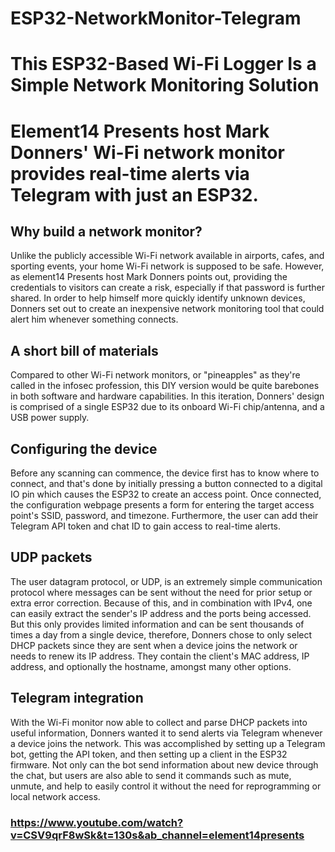 # ESP32-NetworkMonitor-Telegram

# This ESP32-Based Wi-Fi Logger Is a Simple Network Monitoring Solution

# Element14 Presents host Mark Donners' Wi-Fi network monitor provides real-time alerts via Telegram with just an ESP32.

## Why build a network monitor?
Unlike the publicly accessible Wi-Fi network available in airports, cafes, and sporting events, your home Wi-Fi network is supposed to be safe. 
However, as element14 Presents host Mark Donners points out, providing the credentials to visitors can create a risk, 
especially if that password is further shared. In order to help himself more quickly identify unknown devices,
Donners set out to create an inexpensive network monitoring tool that could alert him whenever something connects.

## A short bill of materials
Compared to other Wi-Fi network monitors, or "pineapples" as they're called in the infosec profession, 
this DIY version would be quite barebones in both software and hardware capabilities.
In this iteration, Donners' design is comprised of a single ESP32 due to its onboard Wi-Fi chip/antenna, and a USB power supply.

## Configuring the device
Before any scanning can commence, the device first has to know where to connect, 
and that's done by initially pressing a button connected to a digital IO pin which causes the ESP32 to create an access point.
Once connected, the configuration webpage presents a form for entering the target access point's SSID, password, and timezone. 
Furthermore, the user can add their Telegram API token and chat ID to gain access to real-time alerts.

## UDP packets
The user datagram protocol, or UDP, is an extremely simple communication protocol where messages can be sent without the need for prior setup or extra error correction. 
Because of this, and in combination with IPv4, one can easily extract the sender's IP address and the ports being accessed.
But this only provides limited information and can be sent thousands of times a day from a single device, therefore,
Donners chose to only select DHCP packets since they are sent when a device joins the network or needs to renew its IP address.
They contain the client's MAC address, IP address, and optionally the hostname, amongst many other options.

## Telegram integration
With the Wi-Fi monitor now able to collect and parse DHCP packets into useful information, 
Donners wanted it to send alerts via Telegram whenever a device joins the network. This was accomplished by setting up a Telegram bot, 
getting the API token, and then setting up a client in the ESP32 firmware. Not only can the bot send information about new device through the chat, 
but users are also able to send it commands such as mute, unmute, and help to easily control it without the need for reprogramming or local network access.


### https://www.youtube.com/watch?v=CSV9qrF8wSk&t=130s&ab_channel=element14presents

